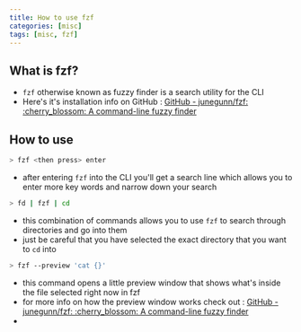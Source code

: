 ```yaml
---
title: How to use fzf 
categories: [misc]
tags: [misc, fzf]
---
```



## What is fzf?
- `fzf` otherwise known as fuzzy finder is a search utility for the CLI
- Here's it's installation info on GitHub : [GitHub - junegunn/fzf: :cherry\_blossom: A command-line fuzzy finder](https://github.com/junegunn/fzf#installation)

## How to use
```bash
> fzf <then press> enter
```
- after entering `fzf` into the CLI you'll get a search line which allows you to enter more key words and narrow down your search 

```bash 
> fd | fzf | cd
```
- this combination of commands allows you to use `fzf` to search through directories and go into them 
- just be careful that you have selected the exact directory that you want to `cd` into 

```bash
> fzf --preview 'cat {}'
```
- this command opens a little preview window that shows what's inside the file selected right now in fzf 
- for more info on how the preview window works check out : [GitHub - junegunn/fzf: :cherry\_blossom: A command-line fuzzy finder](https://github.com/junegunn/fzf#installation)
- 
